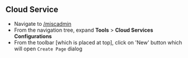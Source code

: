 ## Cloud Service

- Navigate to [/miscadmin](http://localhost:4502/miscadmin)
- From the navigation tree, expand __Tools__ > __Cloud Services Configurations__
- From the toolbar [which is placed at top], click on 'New' button which will open `Create Page` dialog
